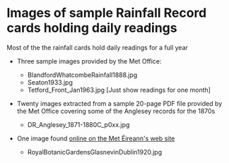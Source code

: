 # Images of sample Rainfall Record cards holding daily readings

Most of the the rainfall cards hold daily readings for a full year 

* Three sample images provided by the Met Office:

  * BlandfordWhatcombeRainfall1888.jpg
  * Seaton1933.jpg
  * Tetford_Front_Jan1963.jpg  [Just show readings for one month]

* Twenty images extracted from a sample 20-page PDF file provided by the Met Office covering some of the Anglesey records for the 1870s

  * DR_Anglesey_1871-1880C_p0xx.jpg

* One image found [online on the Met Éireann's web site](https://www.met.ie/irelands-pre-1940-daily-rainfall-records)

  * RoyalBotanicGardensGlasnevinDublin1920.jpg



